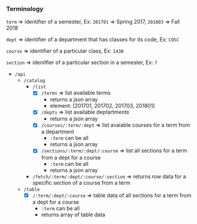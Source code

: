 ### Terminology
`term` => identifier of a semester, Ex: `201701` => Spring 2017, `201803` => Fall 2018

`dept` => identifier of a department that has classes for its code, Ex: `COSC`

`course` => identifier of a particular class, Ex: `1430`

`section` => idenitfier of a particular section in a semester, Ex: `7`



- `/api`
	- `/catalog`
		- `/list`
			- [X] `/terms` => list available terms
				- returns a json array
				- element: [201701, 201702, 201703, 201801]
			- [X] `/depts` => list available deptartments
				- returns a json array
			- [X] `/courses/:term/:dept` => list avaiable courses for a term from a department
				- `:term` can be all
				- returns a json array
			- [X] `/sections/:term/:dept/:course` => list all sections for a term from a dept for a course
				- `:term` can be all
				- returns a json array
		- `/fetch/:term/:dept/:course/:section` => returns row data for a specific section of a course from a term
	- `/table`
		- [X] `/:term/:dept/:course` => table data of all sections for a term from a dept for a course
			- `:term` can be all
			- returns array of table data
	